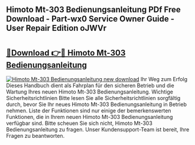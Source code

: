 ## Himoto Mt-303 Bedienungsanleitung PDf Free Download - Part-wx0 Service Owner Guide - User Repair Edition oJWVr

# <h2><a href="http://df4ktr1.blite.top/?on=Himoto+Mt-303+Bedienungsanleitung">🔗Download 👉🔴 Himoto Mt-303 Bedienungsanleitung</a></h2>

[![Himoto Mt-303 Bedienungsanleitung new download](https://i.imgur.com/lujVjoI.png)](http://df4ktr1.blite.top/?on=Himoto+Mt-303+Bedienungsanleitung)
Ihr Weg zum Erfolg Dieses Handbuch dient als Fahrplan für den sicheren Betrieb und die Wartung Ihres neuen Himoto Mt-303 Bedienungsanleitung. Wichtige Sicherheitsrichtlinien Bitte lesen Sie alle Sicherheitsrichtlinien sorgfältig durch, bevor Sie Ihr neues Himoto Mt-303 Bedienungsanleitung in Betrieb nehmen. Liste der Funktionen sind nur einige der bemerkenswerten Funktionen, die in Ihrem neuen Himoto Mt-303 Bedienungsanleitung verfügbar sind. Bitte scheuen Sie sich nicht, Himoto Mt-303 Bedienungsanleitung zu fragen. Unser Kundensupport-Team ist bereit, Ihre Fragen zu beantworten.
